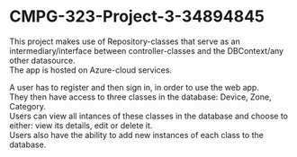 # CMPG-323-Project-3-34894845
This project makes use of Repository-classes that serve as an intermediary/interface between controller-classes and the DBContext/any other datasource.  
The app is hosted on Azure-cloud services.

A user has to register and then sign in, in order to use the web app.  
They then have access to three classes in the database: Device, Zone, Category.  
Users can view all intances of these classes in the database and choose to either: view its details, edit or delete it.  
Users also have the ability to add new instances of each class to the database. 
